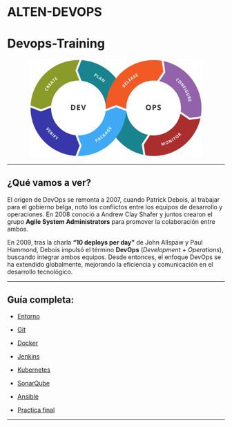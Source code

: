 # ALTEN-DEVOPS

# Devops-Training

<p align="center">
   <img src="img/devops2.png" alt="img" width="400px">
</p>

***
## ¿Qué vamos a ver?

El origen de DevOps se remonta a 2007, cuando Patrick Debois, al trabajar para el gobierno belga, notó los conflictos entre los equipos de desarrollo y operaciones. En 2008 conoció a Andrew Clay Shafer y juntos crearon el grupo **Agile System Administrators** para promover la colaboración entre ambos.

En 2009, tras la charla **“10 deploys per day”** de John Allspaw y Paul Hammond, Debois impulsó el término **DevOps** (*Development + Operations*), buscando integrar ambos equipos. Desde entonces, el enfoque DevOps se ha extendido globalmente, mejorando la eficiencia y comunicación en el desarrollo tecnológico.

***

## Guía completa: 

- [Entorno](1.md)

- [Git](2.md)

- [Docker](3.md)

- [Jenkins](4.md)

- [Kubernetes](5.md)

- [SonarQube](6.md)

- [Ansible](7.md)

- [Practica final](7.md)

***
